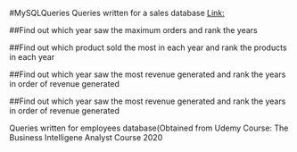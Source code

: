#MySQLQueries
Queries written for a sales database [Link:](https://www.mysqltutorial.org/mysql-sample-database.aspx)

##Find out which year saw the maximum orders and rank the years

##Find out which product sold the most in each year and rank the products in each year

##Find out which year saw the most revenue generated and rank the years in order of revenue generated

##Find out which year saw the most revenue generated and rank the years in order of revenue generated

Queries written for employees database(Obtained from Udemy Course: The Business Intelligene Analyst Course 2020

##
